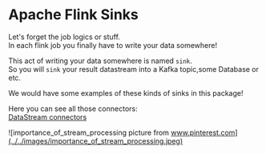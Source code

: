 # Apache Flink Sinks

Let's forget the job logics or stuff.\
In each flink job you finally have to write your data somewhere!

This act of writing your data somewhere is named `sink`.\
So you will `sink` your result datastream into a Kafka topic,some Database or etc.

We would have some examples of these kinds of sinks in this package!

Here you can see all those connectors:\
[DataStream connectors](https://nightlies.apache.org/flink/flink-docs-master/docs/connectors/datastream/overview/)



![importance_of_stream_processing picture from www.pinterest.com](../../images/importance_of_stream_processing.jpeg)
